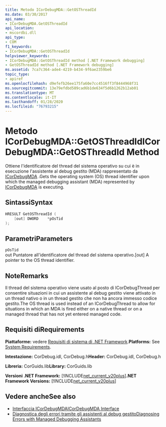 ```yaml
---
title: Metodo ICorDebugMDA::GetOSThreadId
ms.date: 03/30/2017
api_name:
- ICorDebugMDA.GetOSThreadId
api_location:
- mscordbi.dll
api_type:
- COM
f1_keywords:
- ICorDebugMDA::GetOSThreadId
helpviewer_keywords:
- ICorDebugMDA::GetOSThreadId method [.NET Framework debugging]
- GetOSThreadId method [.NET Framework debugging]
ms.assetid: 7ca7c364-ade4-4219-b434-9f6ae2359be6
topic_type:
- apiref
ms.openlocfilehash: d9efefb26ee175fa60e7cc4516ff3f8444968f31
ms.sourcegitcommit: 13e79efdbd589cad6b1de634f5d6b1262b12ab01
ms.translationtype: MT
ms.contentlocale: it-IT
ms.lasthandoff: 01/28/2020
ms.locfileid: "76793215"
---
```

# <a name="icordebugmdagetosthreadid-method"></a><span data-ttu-id="36ae6-102">Metodo ICorDebugMDA::GetOSThreadId</span><span class="sxs-lookup"><span data-stu-id="36ae6-102">ICorDebugMDA::GetOSThreadId Method</span></span>
<span data-ttu-id="36ae6-103">Ottiene l'identificatore del thread del sistema operativo su cui è in esecuzione l'assistente al debug gestito (MDA) rappresentato da [ICorDebugMDA](icordebugmda-interface.md) .</span><span class="sxs-lookup"><span data-stu-id="36ae6-103">Gets the operating system (OS) thread identifier upon which the managed debugging assistant (MDA) represented by [ICorDebugMDA](icordebugmda-interface.md) is executing.</span></span>  
  
## <a name="syntax"></a><span data-ttu-id="36ae6-104">Sintassi</span><span class="sxs-lookup"><span data-stu-id="36ae6-104">Syntax</span></span>  
  
```cpp  
HRESULT GetOSThreadId (  
    [out] DWORD    *pOsTid  
);  
```  
  
## <a name="parameters"></a><span data-ttu-id="36ae6-105">Parametri</span><span class="sxs-lookup"><span data-stu-id="36ae6-105">Parameters</span></span>  
 `pOsTid`  
 <span data-ttu-id="36ae6-106">out Puntatore all'identificatore del thread del sistema operativo.</span><span class="sxs-lookup"><span data-stu-id="36ae6-106">[out] A pointer to the OS thread identifier.</span></span>  
  
## <a name="remarks"></a><span data-ttu-id="36ae6-107">Note</span><span class="sxs-lookup"><span data-stu-id="36ae6-107">Remarks</span></span>  
 <span data-ttu-id="36ae6-108">Il thread del sistema operativo viene usato al posto di ICorDebugThread per consentire situazioni in cui un assistente al debug gestito viene attivato in un thread nativo o in un thread gestito che non ha ancora immesso codice gestito.</span><span class="sxs-lookup"><span data-stu-id="36ae6-108">The OS thread is used instead of an ICorDebugThread to allow for situations in which an MDA is fired either on a native thread or on a managed thread that has not yet entered managed code.</span></span>  
  
## <a name="requirements"></a><span data-ttu-id="36ae6-109">Requisiti di</span><span class="sxs-lookup"><span data-stu-id="36ae6-109">Requirements</span></span>  
 <span data-ttu-id="36ae6-110">**Piattaforme:** vedere [Requisiti di sistema di .NET Framework](../../../../docs/framework/get-started/system-requirements.md).</span><span class="sxs-lookup"><span data-stu-id="36ae6-110">**Platforms:** See [System Requirements](../../../../docs/framework/get-started/system-requirements.md).</span></span>  
  
 <span data-ttu-id="36ae6-111">**Intestazione:** CorDebug.idl, CorDebug.h</span><span class="sxs-lookup"><span data-stu-id="36ae6-111">**Header:** CorDebug.idl, CorDebug.h</span></span>  
  
 <span data-ttu-id="36ae6-112">**Libreria:** CorGuids.lib</span><span class="sxs-lookup"><span data-stu-id="36ae6-112">**Library:** CorGuids.lib</span></span>  
  
 <span data-ttu-id="36ae6-113">**Versioni .NET Framework:** [!INCLUDE[net_current_v20plus](../../../../includes/net-current-v20plus-md.md)]</span><span class="sxs-lookup"><span data-stu-id="36ae6-113">**.NET Framework Versions:** [!INCLUDE[net_current_v20plus](../../../../includes/net-current-v20plus-md.md)]</span></span>  
  
## <a name="see-also"></a><span data-ttu-id="36ae6-114">Vedere anche</span><span class="sxs-lookup"><span data-stu-id="36ae6-114">See also</span></span>

- [<span data-ttu-id="36ae6-115">Interfaccia ICorDebugMDA</span><span class="sxs-lookup"><span data-stu-id="36ae6-115">ICorDebugMDA Interface</span></span>](icordebugmda-interface.md)
- [<span data-ttu-id="36ae6-116">Diagnostica degli errori tramite gli assistenti al debug gestito</span><span class="sxs-lookup"><span data-stu-id="36ae6-116">Diagnosing Errors with Managed Debugging Assistants</span></span>](../../../../docs/framework/debug-trace-profile/diagnosing-errors-with-managed-debugging-assistants.md)
